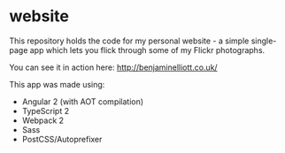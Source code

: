 # website
This repository holds the code for my personal website - a simple single-page app which lets you flick through some of my Flickr photographs.

You can see it in action here: http://benjaminelliott.co.uk/ 

This app was made using:

* Angular 2 (with AOT compilation)
* TypeScript 2
* Webpack 2
* Sass
* PostCSS/Autoprefixer
